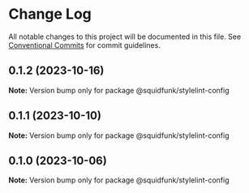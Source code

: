 # Change Log

All notable changes to this project will be documented in this file.
See [Conventional Commits](https://conventionalcommits.org) for commit guidelines.

## 0.1.2 (2023-10-16)

**Note:** Version bump only for package @squidfunk/stylelint-config





## 0.1.1 (2023-10-10)

**Note:** Version bump only for package @squidfunk/stylelint-config





## 0.1.0 (2023-10-06)

**Note:** Version bump only for package @squidfunk/stylelint-config
